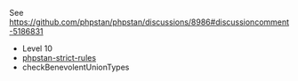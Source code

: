 See https://github.com/phpstan/phpstan/discussions/8986#discussioncomment-5186831

- Level 10
- [phpstan-strict-rules](https://github.com/phpstan/phpstan-strict-rules)
- checkBenevolentUnionTypes
